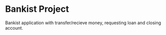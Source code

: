 # Bankist Project

Bankist application with transfer/recieve money, requesting loan and closing account.
